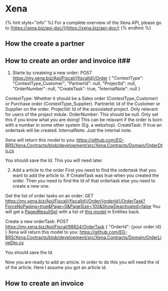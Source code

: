 # Xena

{% hint style="info" %}
For a complete overview of the Xena API, please go to [https://xena.biz/api-doc/](https://xena.biz/api-doc/)
{% endhint %}

## How the create a partner ##



## How to create an order and invoice it##

1. Starte by createing a new order:
POST https://my.xena.biz/Api/Fiscal/{fiscalId}/Order
{
	"ContextType": "ContextType_Customer",
	"PartnerId": null,
	"ProjectId": null,
	"OrderNumber": null,
	"CreateTask": true,
	"InternalNote": null
}

ContextType: Whether it should be a Sales order (ContextType_Customer) or Purchase order (ContextType_Supplier).
PartnerId: Id of the Customer or Supplier on the order.
ProjectId: Id of the assosiated project. Only relavant for users of the project mdule.
OrderNumber: This should be null. Only set this if you know what you are doing! This can be relavant if the order is born with a number in some other system (Eg. a webshop). 
CreateTask: If true an ordertask will be created.
InternalNote: Just the internal note.

Xena will return this model to you:
https://github.com/EG-BRS/Xena.Contracts/blob/development/src/Xena.Contracts/Domain/OrderDto.cs

You should save the Id. This you will need later.

2. Add a article to the order
First you need to find the ordertask that you want to add the article to. If CreateTask was true when you created the order. Then you need to find the Id of that ordertask else you need to create a new one.

Get the list of order tasks on an order:
GET https://my.xena.biz/Api/Fiscal/{fiscalId}/Order/{orderId}/OrderTask?ForceNoPaging=true&Page=0&PageSize=100&ShowDeactivated=false
You will get a [PagedResultSet](https://github.com/EG-BRS/Xena.Contracts/blob/development/src/Xena.Contracts/Helpers/PagedResultSet.cs) with a list of [this model](https://github.com/EG-BRS/Xena.Contracts/blob/development/src/Xena.Contracts/Domain/OrderTaskDto.cs) in Entities back.

Create a new orderTask:
POST https://my.xena.biz/Api/Fiscal/98824/OrderTask
{
  "OrderId": {your order id}
}
Xena will return this model to you:
https://github.com/EG-BRS/Xena.Contracts/blob/development/src/Xena.Contracts/Domain/OrderLineDto.cs

You should save the Id.

Now you are ready to add an article. In order to do this you will need the id of the article. Here I assume you got an article id.




## How to create an invoice ##



